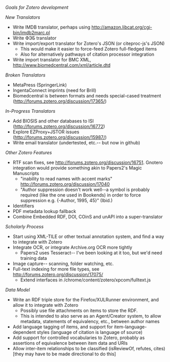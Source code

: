  *Goals for Zotero development*

_New Translators_
 * Write IMDB translator, perhaps using http://amazon.libcat.org/cgi-bin/imdb2marc.pl
 * Write ФЭБ translator
 * Write import/export translator for Zotero's JSON (or citeproc-js's JSON)
   * This would make it easier to force-feed Zotero full-fledged items
   * Also for alternatively pathways of citation processor integration
 * Write import translator for BMC XML, http://www.biomedcentral.com/xml/article.dtd

_Broken Translators_
 * MetaPress (SpringerLink) 
 * IngentaConnect imprints (need for Brill)
 * Biomedcentral is between formats and needs special-cased treatment (http://forums.zotero.org/discussion/17365/)

_In-Progress Translators_
 * Add BIOSIS and other databases to ISI (http://forums.zotero.org/discussion/16772)
 * Explore EZProxy+JSTOR issues (http://forums.zotero.org/discussion/15987/)
 * Write email translator (undertested, etc.-- but now in github)

_Other Zotero Features_
 * RTF scan fixes, see http://forums.zotero.org/discussion/16751. Gnotero integration would provide something akin to Papers2's Magic Manuscripts
   * "inability to read names with accent marks" http://forums.zotero.org/discussion/17040
   * "Author suppression doesn't work well--a symbol is probably required (like the one used in Bookends) in order to force suppression e.g. {-Author, 1995, 45}" (Ibid.)
 * Identifiers
 * PDF metadata lookup fallback
 * Combine Embedded RDF, DOI, COinS and unAPI into a super-translator

_Scholarly Process_
 * Start using XML-TILE or other textual annotation system, and find a way to integrate with Zotero
 * Integrate OCR, or integrate Archive.org OCR more tightly
   * Papers2 uses Tesseract-- I've been looking at it too, but we'd need training data
 * Image capture-- scanning, folder watching, etc.
 * Full-text indexing for more file types, see http://forums.zotero.org/discussion/17075/
   * Extend interfaces in /chrome/content/zotero/xpcom/fulltext.js

_Data Model_
 * Write an RDF triple store for the Firefox/XULRunner environment, and allow it to integrate with Zotero
   * Possibly use file attachments on items to store the RDF.
   * This is intended to also serve as an Agent/Creator system, to allow metadata, statements of equivalency, etc., between author names
 * Add language tagging of items, and support for item-language-dependent styles (language of citation is language of source)
 * Add support for controlled vocabularies to Zotero, probably as assertions of equivalence between item data and URIs
 * Allow inter-item relationships to be classified (isReviewOf, refutes, cites) [they may have to be made directional to do this]
